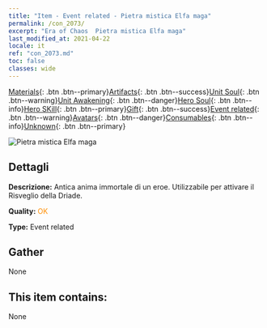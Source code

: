 ```yaml
---
title: "Item - Event related - Pietra mistica Elfa maga"
permalink: /con_2073/
excerpt: "Era of Chaos  Pietra mistica Elfa maga"
last_modified_at: 2021-04-22
locale: it
ref: "con_2073.md"
toc: false
classes: wide
---
```

 [Materials](/ItemsIT/){: .btn .btn--primary}[Artifacts](/ItemsIT/Artifacts/){: .btn .btn--success}[Unit Soul](/ItemsIT/UnitSoul/){: .btn .btn--warning}[Unit Awakening](/ItemsIT/UnitAwakening/){: .btn .btn--danger}[Hero Soul](/ItemsIT/HeroSoul/){: .btn .btn--info}[Hero SKill](/ItemsIT/HeroSkill/){: .btn .btn--primary}[Gift](/ItemsIT/Gift/){: .btn .btn--success}[Event related](/ItemsIT/Events/){: .btn .btn--warning}[Avatars](/ItemsIT/Avatars/){: .btn .btn--danger}[Consumables](/ItemsIT/Consumables/){: .btn .btn--info}[Unknown](/ItemsIT/Unknown/){: .btn .btn--primary}

 ![Pietra mistica Elfa maga](/images/t/juexing_901.jpg)

## Dettagli
 **Descrizione:** Antica anima immortale di un eroe. Utilizzabile per attivare il Risveglio della Driade.

 **Quality:** <span style="color: #FF8C00">OK</span>

 **Type:** Event related

## Gather

  None

## This item contains:

  None


